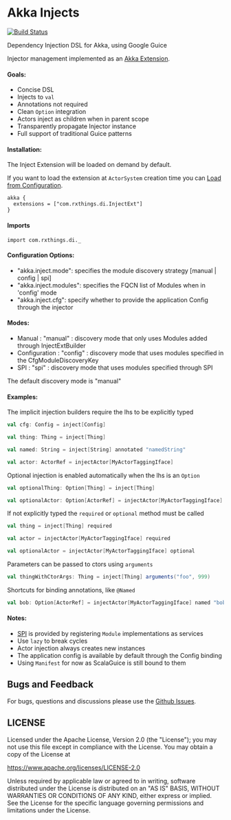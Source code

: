 Akka Injects
==========================
[![Build Status](https://travis-ci.org/jw3/akka-injects.svg?branch=master)](https://travis-ci.org/jw3/akka-injects)

Dependency Injection DSL for Akka, using Google Guice

Injector management implemented as an [Akka Extension](http://doc.akka.io/docs/akka/2.4.1/scala/extending-akka.html).

#### Goals:

- Concise DSL
- Injects to ```val```
- Annotations not required
- Clean ```Option``` integration
- Actors inject as children when in parent scope
- Transparently propagate Injector instance
- Full support of traditional Guice patterns

#### Installation:

The Inject Extension will be loaded on demand by default.

If you want to load the extension at ```ActorSystem``` creation time you can [Load from Configuration](http://doc.akka.io/docs/akka/2.4.1/scala/extending-akka.html#Loading_from_Configuration).

```HOCON
akka {
  extensions = ["com.rxthings.di.InjectExt"]
}
```

#### Imports
```import com.rxthings.di._```

#### Configuration Options:

- "akka.inject.mode": specifies the module discovery strategy [manual | config | spi]
- "akka.inject.modules": specifies the FQCN list of Modules when in 'config' mode
- "akka.inject.cfg": specify whether to provide the application Config through the injector

#### Modes:

- Manual : "manual" : discovery mode that only uses Modules added through InjectExtBuilder
- Configuration : "config" : discovery mode that uses modules specified in the CfgModuleDiscoveryKey
- SPI : "spi" : discovery mode that uses modules specified through SPI

The default discovery mode is "manual"

#### Examples:

The implicit injection builders require the lhs to be explicitly typed
```scala
val cfg: Config = inject[Config]

val thing: Thing = inject[Thing]

val named: String = inject[String] annotated "namedString"

val actor: ActorRef = injectActor[MyActorTaggingIface]

```

Optional injection is enabled automatically when the lhs is an ```Option```
```scala
val optionalThing: Option[Thing] = inject[Thing]

val optionalActor: Option[ActorRef] = injectActor[MyActorTaggingIface]
```

If not explicitly typed the ```required``` or ```optional``` method must be called
```scala
val thing = inject[Thing] required

val actor = injectActor[MyActorTaggingIface] required

val optionalActor = injectActor[MyActorTaggingIface] optional
```

Parameters can be passed to ctors using ```arguments```
```scala
val thingWithCtorArgs: Thing = inject[Thing] arguments("foo", 999)
```

Shortcuts for binding annotations, like ```@Named```
```scala
val bob: Option[ActorRef] = injectActor[MyActorTaggingIface] named "bob"
```

#### Notes:

- [SPI](https://docs.oracle.com/javase/tutorial/ext/basics/spi.html) is provided by registering ```Module``` implementations as services
- Use ```lazy``` to break cycles
- Actor injection always creates new instances
- The application config is available by default through the Config binding
- Using ```Manifest``` for now as ScalaGuice is still bound to them

## Bugs and Feedback

For bugs, questions and discussions please use the [Github Issues](https://github.com/jw3/akka-injects/issues).

## LICENSE

Licensed under the Apache License, Version 2.0 (the "License");
you may not use this file except in compliance with the License.
You may obtain a copy of the License at

<https://www.apache.org/licenses/LICENSE-2.0>

Unless required by applicable law or agreed to in writing, software
distributed under the License is distributed on an "AS IS" BASIS,
WITHOUT WARRANTIES OR CONDITIONS OF ANY KIND, either express or implied.
See the License for the specific language governing permissions and
limitations under the License.

